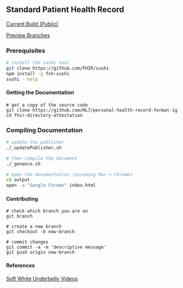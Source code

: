 ## Standard Patient Health Record

[Current Build (Public)](https://build.fhir.org/ig/HL7/standard-patient-health-record-ig/branches/master/)  

[Preview Branches](https://build.fhir.org/ig/HL7/standard-patient-health-record-ig/branches/)  





### Prerequisites 

```bash 
# install the sushi tool
git clone https://github.com/FHIR/sushi
npm install -g fsh-sushi
sushi --help
```


#### Getting the Documentation    

```shell
# get a copy of the source code
git clone https://github.com/HL7/personal-health-record-format-ig
cd fhir-directory-attestation
```



### Compiling Documentation  

```bash 
# update the publisher
./_updatePublisher.sh

# then compile the document
./_genonce.sh

# open the documentation (assuming Mac + Chrome)
cd output
open -a "Google Chrome" index.html
```


#### Contributing  

```shell
# check which branch you are on
git branch

# create a new branch
git checkout -b new-branch

# commit changes
git commit -a -m 'descriptive message'
git push origin new-branch
```

#### References 
[Soft White Underbelly Videos](https://www.youtube.com/@SoftWhiteUnderbelly/videos)  
